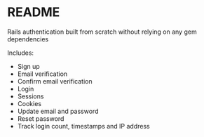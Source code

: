# README

Rails authentication built from scratch without relying on any gem dependencies

Includes:
- Sign up
- Email verification
- Confirm email verification
- Login
- Sessions
- Cookies
- Update email and password
- Reset password
- Track login count, timestamps and IP address
